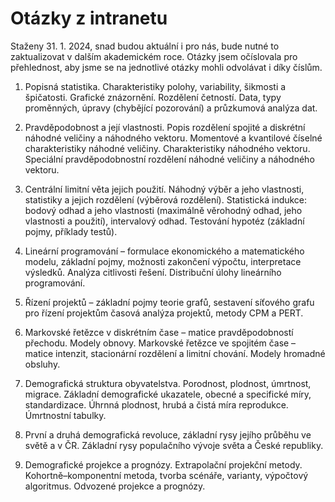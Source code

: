 # Otázky z intranetu

Staženy 31. 1. 2024, snad budou aktuální i pro nás, bude nutné to zaktualizovat v dalším akademickém roce. 
Otázky jsem očíslovala pro přehlednost, aby jsme se na jednotlivé otázky mohli odvolávat i díky číslům.


1. Popisná statistika. Charakteristiky polohy, variability, šikmosti a špičatosti. Grafické znázornění. Rozdělení četností. Data, typy proměnných, úpravy (chybějící pozorování) a průzkumová analýza dat.

1. Pravděpodobnost a její vlastnosti. Popis rozdělení spojité a diskrétní náhodné veličiny a náhodného vektoru. Momentové a kvantilové číselné charakteristiky náhodné veličiny. Charakteristiky náhodného vektoru. Speciální pravděpodobnostní rozdělení náhodné veličiny a náhodného vektoru.

1. Centrální limitní věta jejich použití. Náhodný výběr a jeho vlastnosti, statistiky a jejich rozdělení (výběrová rozdělení). Statistická indukce: bodový odhad a jeho vlastnosti  (maximálně věrohodný odhad, jeho vlastnosti a použití), intervalový odhad. Testování hypotéz (základní pojmy, příklady testů).

1. Lineární programování – formulace ekonomického a matematického modelu, základní pojmy, možnosti zakončení výpočtu, interpretace výsledků. Analýza citlivosti řešení. Distribuční  úlohy lineárního programování.

1. Řízení projektů – základní pojmy teorie grafů, sestavení síťového grafu pro řízení projektům časová analýza projektů, metody CPM a PERT.

1. Markovské řetězce v diskrétním čase – matice pravděpodobností přechodu. Modely obnovy. Markovské řetězce ve spojitém čase – matice intenzit, stacionární rozdělení a limitní chování. Modely hromadné obsluhy.

1. Demografická struktura obyvatelstva. Porodnost, plodnost, úmrtnost, migrace. Základní demografické ukazatele, obecné a specifické míry, standardizace. Úhrnná plodnost, hrubá a čistá míra reprodukce. Úmrtnostní tabulky. 

1. První a druhá demografická revoluce, základní rysy jejího průběhu ve světě a v ČR. Základní rysy populačního vývoje světa a České republiky.

1. Demografické projekce a prognózy. Extrapolační projekční metody. Kohortně–komponentní metoda, tvorba scénáře, varianty, výpočtový algoritmus. Odvozené projekce a prognózy.
